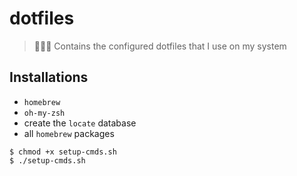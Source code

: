 # dotfiles
> 👩🏻‍💻 Contains the configured dotfiles that I use on my system


## Installations

- `homebrew`
- `oh-my-zsh`
- create the `locate` database
- all `homebrew` packages

```
$ chmod +x setup-cmds.sh
$ ./setup-cmds.sh
```
